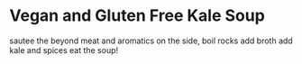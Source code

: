 # Vegan and Gluten Free Kale Soup
sautee the beyond meat and aromatics
on the side, boil rocks
add broth
add kale and spices
eat the soup!
